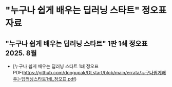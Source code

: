 # "누구나 쉽게 배우는 딥러닝 스타트" 정오표 자료
## "누구나 쉽게 배우는 딥러닝 스타트" 1판 1쇄 정오표 2025. 8월
* [누구나 쉽게 배우는 딥러닝 스타트 1쇄 정오표 PDF(https://github.com/dongupak/DLstart/blob/main/errata/누구나쉽게배우는딥러닝스타트1쇄_정오표.pdf)
